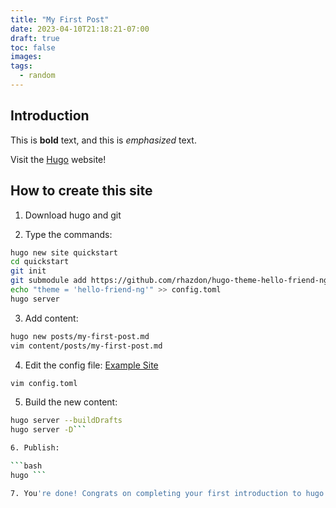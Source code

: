 ```yaml
---
title: "My First Post"
date: 2023-04-10T21:18:21-07:00
draft: true
toc: false
images:
tags:
  - random
---
```


## Introduction

This is **bold** text, and this is *emphasized* text.

Visit the [Hugo](https://gohugo.io) website!

## How to create this site

1. Download hugo and git

2. Type the commands:

```bash
hugo new site quickstart
cd quickstart
git init
git submodule add https://github.com/rhazdon/hugo-theme-hello-friend-ng
echo "theme = 'hello-friend-ng'" >> config.toml
hugo server
```

3. Add content:

```bash
hugo new posts/my-first-post.md
vim content/posts/my-first-post.md
```

4. Edit the config file: [Example Site](https://github.com/rhazdon/hugo-theme-hello-friend-ng/tree/master/exampleSite)

```bash
vim config.toml
```   

5. Build the new content:

```bash
hugo server --buildDrafts
hugo server -D```

6. Publish:

```bash
hugo ```

7. You're done! Congrats on completing your first introduction to hugo!!
